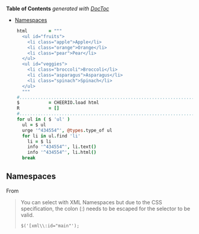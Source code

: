 <!-- START doctoc generated TOC please keep comment here to allow auto update -->
<!-- DON'T EDIT THIS SECTION, INSTEAD RE-RUN doctoc TO UPDATE -->
**Table of Contents**  *generated with [DocToc](https://github.com/thlorenz/doctoc)*

- [Namespaces](#namespaces)

<!-- END doctoc generated TOC please keep comment here to allow auto update -->







```coffee
    html        = """
      <ul id="fruits">
        <li class="apple">Apple</li>
        <li class="orange">Orange</li>
        <li class="pear">Pear</li>
      </ul>
      <ul id="veggies">
        <li class="broccoli">Broccoli</li>
        <li class="asparagus">Asparagus</li>
        <li class="spinach">Spinach</li>
      </ul>
      """
    #.......................................................................................................
    $           = CHEERIO.load html
    R           = []
    #.......................................................................................................
    for ul in ( $ 'ul' )
      ul = $ ul
      urge '^434554^', @types.type_of ul
      for li in ul.find 'li'
        li = $ li
        info '^434554^', li.text()
        info '^434554^', li.html()
      break
```


## Namespaces

From

> You can select with XML Namespaces but due to the CSS specification, the colon (:) needs to be escaped for the selector to be valid.
>
> ```
> $('[xml\\:id="main"');
> ```






